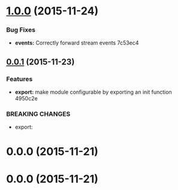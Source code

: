 <a name="1.0.0"></a>
# [1.0.0](//compare/v1.0.0...v1.0.0) (2015-11-24)


### Bug Fixes

* **events:** Correctly forward stream events 7c53ec4



<a name="0.0.1"></a>
## [0.0.1](//compare/v0.0.1...v0.0.1) (2015-11-23)


### Features

* **export:** make module configurable by exporting an init function 4950c2e


### BREAKING CHANGES

* export: 



<a name="0.0.0"></a>
# 0.0.0 (2015-11-21)




<a name="0.0.0"></a>
# 0.0.0 (2015-11-21)




